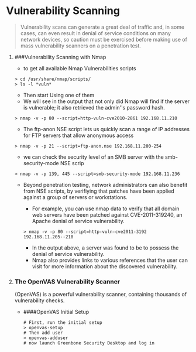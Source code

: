 # Vulnerability Scanning

  > Vulnerability scans can generate a great deal of traffic and, in some cases, can even result in denial of service conditions on many network devices, so caution must be exercised before making use of mass vulnerability scanners on a penetration test.

  1. ###Vulnerability Scanning with Nmap

      - to get all available Nmap Vulnerabilities scripts

      ```shell
      > cd /usr/share/nmap/scripts/
      > ls -l *vuln*
      ```

      - Then start Using one of them
      - We will see in the  output that not only did Nmap will find if the server is vulnerable; it also retrieved the admin'ʹs password hash.

      ```shell
      > nmap -v -p 80 --script=http-vuln-cve2010-2861 192.168.11.210
      ```

      - The ftp-anon NSE script lets us quickly scan a range of IP addresses for FTP servers that allow anonymous access

      ```shell
      > nmap -v -p 21 --script=ftp-anon.nse 192.168.11.200-254
      ```

      - we can check the security level of an SMB server with the smb-security-mode NSE scrip

      ```shell
      > nmap -v -p 139, 445 --script=smb-security-mode 192.168.11.236
      ```

       - Beyond penetration testing, network administrators can also benefit from NSE scripts, by verifiying that patches have been applied against a group of servers or workstations.
         - For example, you can use nmap data to verify that all domain web servers have been patched against CVE-2011-319240, an Apache denial of service vulnerability.

         ```shell
         > nmap -v -p 80 --script=http-vuln-cve2011-3192 192.168.11.205-­‐210
         ```
          - In the output above, a server was found to be to possess the denial of service vulnerability.
          - Nmap also provides links to various references that the user can visit for more information about the discovered vulnerability.
  2. ### The OpenVAS Vulnerability Scanner

      (OpenVAS) is a powerful vulnerability scanner, containing thousands of vulnerability checks.

      - ####OpenVAS Initial Setup

        ```shell
        # First, run the initial setup
        > openvas-setup
        # Then add user
        > openvas-adduser
        # now launch Greenbone Security Desktop and log in
        

        ```
